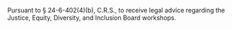 Pursuant to § 24-6-402(4)(b), C.R.S., to receive legal advice regarding the Justice, Equity, Diversity, and Inclusion Board workshops.